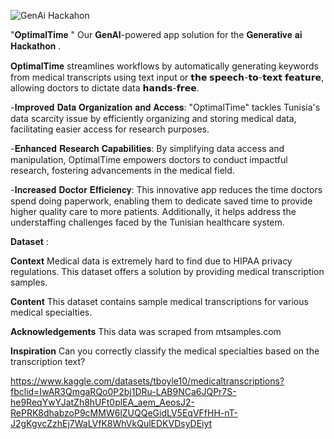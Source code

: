 ![GenAi Hackahon](https://github.com/yahyachammami/-keywords-Generating-/assets/120028819/4d90db8e-d07b-415e-8dbd-338f683784fe)


"𝐎𝐩𝐭𝐢𝐦𝐚𝐥𝐓𝐢𝐦𝐞 " Our 𝐆𝐞𝐧𝐀𝐈-powered app solution for the 𝐆𝐞𝐧𝐞𝐫𝐚𝐭𝐢𝐯𝐞 𝐚𝐢 𝐇𝐚𝐜𝐤𝐚𝐭𝐡𝐨𝐧 . 

𝐎𝐩𝐭𝐢𝐦𝐚𝐥𝐓𝐢𝐦𝐞 streamlines workflows by automatically generating keywords from medical transcripts using text input or 𝘁𝗵𝗲 𝘀𝗽𝗲𝗲𝗰𝗵-𝘁𝗼-𝘁𝗲𝘅𝘁 𝗳𝗲𝗮𝘁𝘂𝗿𝗲, allowing doctors to dictate data 𝗵𝗮𝗻𝗱𝘀-𝗳𝗿𝗲𝗲.

-𝐈𝐦𝐩𝐫𝐨𝐯𝐞𝐝 𝐃𝐚𝐭𝐚 𝐎𝐫𝐠𝐚𝐧𝐢𝐳𝐚𝐭𝐢𝐨𝐧 𝐚𝐧𝐝 𝐀𝐜𝐜𝐞𝐬𝐬: "OptimalTime" tackles Tunisia's data scarcity issue by efficiently organizing and storing medical data, facilitating easier access for research purposes.

-𝐄𝐧𝐡𝐚𝐧𝐜𝐞𝐝 𝐑𝐞𝐬𝐞𝐚𝐫𝐜𝐡 𝐂𝐚𝐩𝐚𝐛𝐢𝐥𝐢𝐭𝐢𝐞𝐬: By simplifying data access and manipulation, OptimalTime empowers doctors to conduct impactful research, fostering advancements in the medical field.

-𝐈𝐧𝐜𝐫𝐞𝐚𝐬𝐞𝐝 𝐃𝐨𝐜𝐭𝐨𝐫 𝐄𝐟𝐟𝐢𝐜𝐢𝐞𝐧𝐜𝐲: This innovative app reduces the time doctors spend doing paperwork, enabling them to dedicate saved time to provide higher quality care to more patients. Additionally, it helps address the understaffing challenges faced by the Tunisian healthcare system.

**Dataset** :

**Context**
Medical data is extremely hard to find due to HIPAA privacy regulations. This dataset offers a solution by providing medical transcription samples.

**Content**
This dataset contains sample medical transcriptions for various medical specialties.

**Acknowledgements**
This data was scraped from mtsamples.com

**Inspiration**
Can you correctly classify the medical specialties based on the transcription text?

https://www.kaggle.com/datasets/tboyle10/medicaltranscriptions?fbclid=IwAR3QmgaRQo0P2bj1DRu-LAB9NCa6JQPr7S-he9ReqYwYJatZh8hUFt0plEA_aem_AeosJ2-RePRK8dhabzoP9cMMW6lZUQQeGidLV5EqVFfHH-nT-J2gKgvcZzhEj7WaLVfK8WhVkQulEDKVDsyDEiyt
